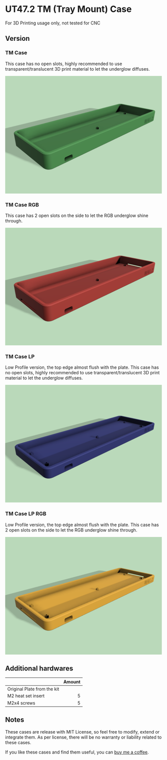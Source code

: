 # UT47.2 TM (Tray Mount) Case

For 3D Printing usage only, not tested for CNC

## Version

### TM Case

This case has no open slots, highly recommended to use transparent/translucent 3D print material to let the underglow diffuses.

![TM Case](renders/tmcase.png "TM Case")

### TM Case RGB

This case has 2 open slots on the side to let the RGB underglow shine through.

![TM Case RGB](renders/tmcase-rgb.png "TM Case RGB")

### TM Case LP

Low Profile version, the top edge almost flush with the plate. This case has no open slots, highly recommended to use transparent/translucent 3D print material to let the underglow diffuses.

![TM Case RGB](renders/tmcase-lp.png "TM Case LP")

### TM Case LP RGB

Low Profile version, the top edge almost flush with the plate. This case has 2 open slots on the side to let the RGB underglow shine through.

![TM Case RGB](renders/tmcase-rgb-lp.png "TM Case LP RGB")

## Additional hardwares

|    | Amount |
| --- | ---: |
| Original Plate from the kit |  |
| M2 heat set insert | 5 |
| M2x4 screws | 5 |

## Notes

These cases are release with MIT License, so feel free to modify, extend or integrate them. As per license, there will be no warranty or liability related to these cases.

If you like these cases and find them useful, you can [buy me a coffee](https://www.buymeacoffee.com/coffeeforba).
